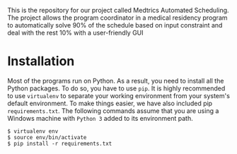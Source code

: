 This is the repository for our project called Medtrics Automated Scheduling. The project allows the program coordinator in a medical residency program to automatically solve 90% of the schedule based on input constraint and deal with the rest 10% with a user-friendly GUI

# Installation

Most of the programs run on Python. As a result, you need to install all the Python packages. To do so, you have to use ```pip```. It is highly recommended to use ```virtualenv``` to separate your working environment from your system's default environment. To make things easier, we have also included pip ```requirements.txt```. The following commands assume that you are using a Windows machine with ```Python 3``` added to its environment path.
```
$ virtualenv env
$ source env/bin/activate
$ pip install -r requirements.txt
```
